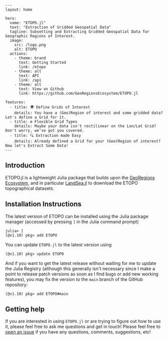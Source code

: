 ```@raw html
---
layout: home

hero:
  name: "ETOPO.jl"
  text: "Extraction of Gridded Geospatial Data"
  tagline: Subsetting and Extracting Gridded Geospatial Data for Geographic Regions of Interest.
  image:
    src: /logo.png
    alt: ETOPO
  actions:
    - theme: brand
      text: Getting Started
      link: /etopo
    - theme: alt
      text: API
      link: /api
    - theme: alt
      text: View on Github
      link: https://github.com/GeoRegionsEcosystem/ETOPO.jl

features:
  - title: 🌍 Define Grids of Interest
    details: You have a (Geo)Region of interest and some gridded data? Let's define a Grid for it.
  - title: ⚙️ Flexible Grid Types
    details: Maybe your data isn't rectilinear on the Lon/Lat Grid? Don't worry, we've got you covered.
  - title: 🔍 Extraction made Easy
    details: Already defined a Grid for your (Geo)Region of interest? Now let's Extract Some Data!
---
```

## Introduction

ETOPO.jl is a lightweight Julia package that builds upon the [GeoRegions Ecosystem](https://github.com/GeoRegionsEcosystem), and in particular [LandSea.jl](https://github.com/GeoRegionsEcosystem/LandSea.jl) to download the ETOPO topographical datasets.

## Installation Instructions

The latest version of ETOPO can be installed using the Julia package manager (accessed by pressing `]` in the Julia command prompt)
```julia-repl
julia> ]
(@v1.10) pkg> add ETOPO
```

You can update `ETOPO.jl` to the latest version using
```julia-repl
(@v1.10) pkg> update ETOPO
```

And if you want to get the latest release without waiting for me to update the Julia Registry (although this generally isn't necessary since I make a point to release patch versions as soon as I find bugs or add new working features), you may fix the version to the `main` branch of the GitHub repository:
```julia-repl
(@v1.10) pkg> add ETOPO#main
```

## Getting help
If you are interested in using `ETOPO.jl` or are trying to figure out how to use it, please feel free to ask me questions and get in touch!  Please feel free to [open an issue](https://github.com/GeoRegionsEcosystem/ETOPO.jl/issues/new) if you have any questions, comments, suggestions, etc!
